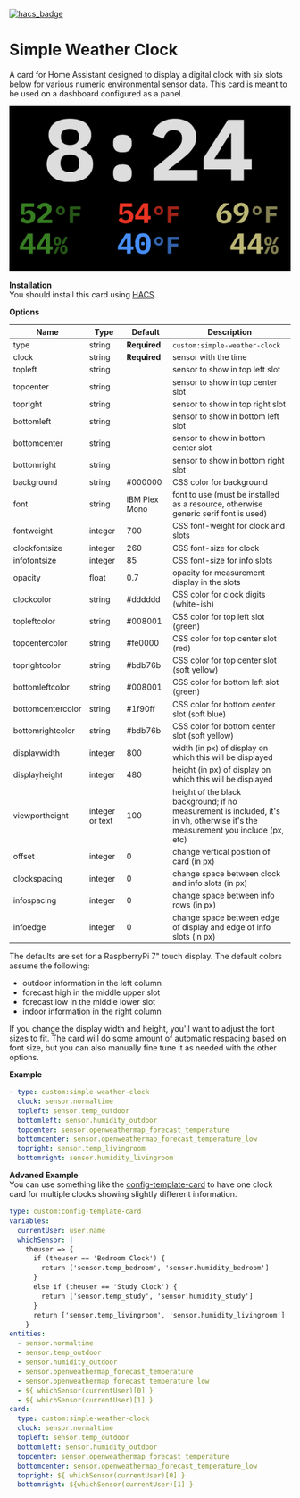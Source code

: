 [![hacs_badge](https://img.shields.io/badge/HACS-Default-41BDF5.svg?style=for-the-badge)](https://github.com/hacs/integration)

# Simple Weather Clock
A card for Home Assistant designed to display a digital clock with six slots below for various numeric environmental sensor data.  This card is meant to be used on a dashboard configured as a panel.

![Screenshot](screenshot.png)

**Installation**  
You should install this card using [HACS](https://hacs.xyz).

**Options**

| Name | Type | Default | Description
| ---- | ---- | ------- | -----------
| type | string | **Required** | `custom:simple-weather-clock`
| clock | string | **Required** | sensor with the time
| topleft | string |  | sensor to show in top left slot
| topcenter | string |  | sensor to show in top center slot
| topright | string |  | sensor to show in top right slot
| bottomleft | string |  | sensor to show in bottom left slot
| bottomcenter | string |  | sensor to show in bottom center slot
| bottomright | string |  | sensor to show in bottom right slot
| background | string | #000000 | CSS color for background
| font | string | IBM Plex Mono | font to use (must be installed as a resource, otherwise generic serif font is used)
| fontweight | integer | 700 | CSS font-weight for clock and slots
| clockfontsize | integer | 260 | CSS font-size for clock
| infofontsize | integer | 85 | CSS font-size for info slots
| opacity | float | 0.7 | opacity for measurement display in the slots
| clockcolor | string | #dddddd | CSS color for clock digits (white-ish)
| topleftcolor | string | #008001 | CSS color for top left slot (green)
| topcentercolor | string | #fe0000 | CSS color for top center slot (red)
| toprightcolor | string | #bdb76b | CSS color for top center slot (soft yellow)
| bottomleftcolor | string | #008001 | CSS color for bottom left slot (green)
| bottomcentercolor | string | #1f90ff | CSS color for bottom center slot (soft blue)
| bottomrightcolor | string | #bdb76b | CSS color for bottom center slot (soft yellow)
| displaywidth | integer | 800 | width (in px) of display on which this will be displayed
| displayheight | integer | 480 | height (in px) of display on which this will be displayed
| viewportheight | integer or text | 100 | height of the black background; if no measurement is included, it's in vh, otherwise it's the measurement you include (px, etc)
| offset | integer | 0 | change vertical position of card (in px)
| clockspacing | integer | 0 | change space between clock and info slots (in px)
| infospacing | integer | 0 | change space between info rows (in px)
| infoedge | integer | 0 | change space between edge of display and edge of info slots (in px)

The defaults are set for a RaspberryPi 7" touch display.  The default colors assume the following:
- outdoor information in the left column
- forecast high in the middle upper slot
- forecast low in the middle lower slot
- indoor information in the right column

If you change the display width and height, you'll want to adjust the font sizes to fit.  The card will do some amount of automatic respacing based on font size, but you can also manually fine tune it as needed with the other options.

**Example**

```yaml
- type: custom:simple-weather-clock
  clock: sensor.normaltime
  topleft: sensor.temp_outdoor
  bottomleft: sensor.humidity_outdoor
  topcenter: sensor.openweathermap_forecast_temperature
  bottomcenter: sensor.openweathermap_forecast_temperature_low
  topright: sensor.temp_livingroom
  bottomright: sensor.humidity_livingroom
```

**Advaned Example**  
You can use something like the [config-template-card](https://github.com/iantrich/config-template-card) to have one clock card for multiple clocks showing slightly different information.

```yaml
type: custom:config-template-card
variables:
  currentUser: user.name
  whichSensor: |
    theuser => {
      if (theuser == 'Bedroom Clock') {
        return ['sensor.temp_bedroom', 'sensor.humidity_bedroom']
      }
      else if (theuser == 'Study Clock') {
        return ['sensor.temp_study', 'sensor.humidity_study']
      }
      return ['sensor.temp_livingroom', 'sensor.humidity_livingroom']
    }
entities:
  - sensor.normaltime
  - sensor.temp_outdoor
  - sensor.humidity_outdoor
  - sensor.openweathermap_forecast_temperature
  - sensor.openweathermap_forecast_temperature_low
  - ${ whichSensor(currentUser)[0] }
  - ${ whichSensor(currentUser)[1] }
card:
  type: custom:simple-weather-clock
  clock: sensor.normaltime
  topleft: sensor.temp_outdoor
  bottomleft: sensor.humidity_outdoor
  topcenter: sensor.openweathermap_forecast_temperature
  bottomcenter: sensor.openweathermap_forecast_temperature_low
  topright: ${ whichSensor(currentUser)[0] }
  bottomright: ${whichSensor(currentUser)[1] }
```